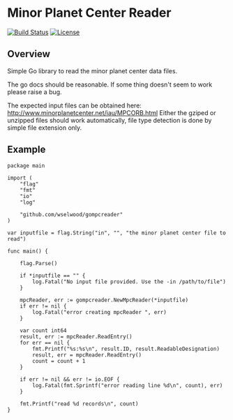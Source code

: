 # Minor Planet Center Reader #

[![Build Status](https://travis-ci.org/wselwood/gompcreader.svg?branch=master)](https://travis-ci.org/wselwood/gompcreader)
[![License](https://img.shields.io/badge/license-MIT-blue.svg)](https://github.com/wselwood/MinorPlanetCenterReader/blob/master/LICENSE.md)

## Overview ##

Simple Go library to read the minor planet center data files.

The go docs should be reasonable. If some thing doesn't seem to work please raise a bug.

The expected input files can be obtained here: http://www.minorplanetcenter.net/iau/MPCORB.html Either the gziped or unzipped files should work automatically, file type detection is done by simple file extension only.

## Example ##

```
package main

import (
	"flag"
	"fmt"
	"io"
	"log"

	"github.com/wselwood/gompcreader"
)

var inputfile = flag.String("in", "", "the minor planet center file to read")

func main() {

	flag.Parse()

	if *inputfile == "" {
		log.Fatal("No input file provided. Use the -in /path/to/file")
	}

	mpcReader, err := gompcreader.NewMpcReader(*inputfile)
	if err != nil {
		log.Fatal("error creating mpcReader ", err)
	}

	var count int64
	result, err := mpcReader.ReadEntry()
	for err == nil {
		fmt.Printf("%s:%s\n", result.ID, result.ReadableDesignation)
		result, err = mpcReader.ReadEntry()
		count = count + 1
	}

	if err != nil && err != io.EOF {
		log.Fatal(fmt.Sprintf("error reading line %d\n", count), err)
	}

	fmt.Printf("read %d records\n", count)
}

```
